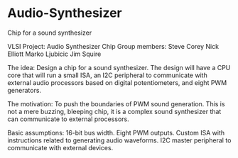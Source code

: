 # Audio-Synthesizer
Chip for a sound synthesizer

VLSI Project: Audio Synthesizer Chip
Group members:             Steve Corey
                                        Nick Elliott
                                        Marko Ljubicic
                                        Jim Squire
                                                               
The idea: Design a chip for a sound synthesizer. The design will have a CPU core that will run a small ISA, an I2C peripheral to communicate with external audio processors based on digital potentiometers, and eight PWM generators.
 
The motivation: To push the boundaries of PWM sound generation. This is not a mere buzzing, bleeping chip, it is a complex sound synthesizer that can communicate to external processors.
 
Basic assumptions: 16-bit bus width. Eight PWM outputs. Custom ISA with instructions related to generating audio waveforms. I2C master peripheral to communicate with external devices.
